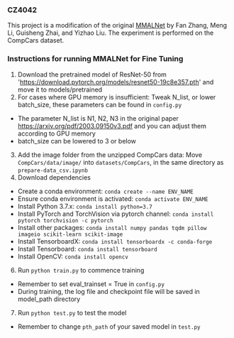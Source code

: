 ### CZ4042
This project is a modification of the original [MMALNet](https://arxiv.org/abs/2003.09150) by Fan Zhang, Meng Li, Guisheng Zhai, and Yizhao Liu.
The experiment is performed on the CompCars dataset.

### Instructions for running MMALNet for Fine Tuning
1. Download the pretrained model of ResNet-50 from 'https://download.pytorch.org/models/resnet50-19c8e357.pth' and move it to models/pretrained
2. For cases where GPU memory is insufficient: Tweak N_list, or lower batch_size, these parameters can be found in `config.py`
- The parameter N_list is N1, N2, N3 in the original paper https://arxiv.org/pdf/2003.09150v3.pdf and you can adjust them according to GPU memory
- batch_size can be lowered to 3 or below
3. Add the image folder from the unzipped CompCars data: Move `CompCars/data/image/` into `datasets/CompCars`, in the same directory as `prepare-data_csv.ipynb`
4. Download dependencies
- Create a conda environment: `conda create --name ENV_NAME`
- Ensure conda environment is activated: `conda activate ENV_NAME`
- Install Python 3.7.x: `conda install python=3.7`
- Install PyTorch and TorchVision via pytorch channel: `conda install pytorch torchvision -c pytorch`
- Install other packages: `conda install numpy pandas tqdm pillow imageio scikit-learn scikit-image`
- Install TensorboardX: `conda install tensorboardx -c conda-forge`
- Install Tensorboard: `conda install tensorboard`
- Install OpenCV: `conda install opencv`
6. Run `python train.py` to commence training
- Remember to set eval_trainset = True in `config.py`
- During training, the log file and checkpoint file will be saved in model_path directory
7. Run `python test.py` to test the model
- Remember to change `pth_path` of your saved model in `test.py`